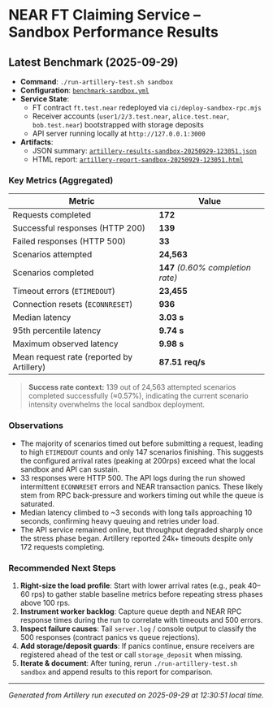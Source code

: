 # NEAR FT Claiming Service – Sandbox Performance Results

## Latest Benchmark (2025-09-29)
- **Command**: `./run-artillery-test.sh sandbox`
- **Configuration**: [`benchmark-sandbox.yml`](benchmark-sandbox.yml)
- **Service State**:
  - FT contract `ft.test.near` redeployed via `ci/deploy-sandbox-rpc.mjs`
  - Receiver accounts (`user1/2/3.test.near`, `alice.test.near`, `bob.test.near`) bootstrapped with storage deposits
  - API server running locally at `http://127.0.0.1:3000`
- **Artifacts**:
  - JSON summary: [`artillery-results-sandbox-20250929-123051.json`](artillery-results-sandbox-20250929-123051.json)
  - HTML report: [`artillery-report-sandbox-20250929-123051.html`](artillery-report-sandbox-20250929-123051.html)

### Key Metrics (Aggregated)
| Metric | Value |
| --- | --- |
| Requests completed | **172** |
| Successful responses (HTTP 200) | **139** |
| Failed responses (HTTP 500) | **33** |
| Scenarios attempted | **24,563** |
| Scenarios completed | **147** *(0.60% completion rate)* |
| Timeout errors (`ETIMEDOUT`) | **23,455** |
| Connection resets (`ECONNRESET`) | **936** |
| Median latency | **3.03 s** |
| 95th percentile latency | **9.74 s** |
| Maximum observed latency | **9.98 s** |
| Mean request rate (reported by Artillery) | **87.51 req/s** |

> **Success rate context:** 139 out of 24,563 attempted scenarios completed successfully (≈0.57%), indicating the current scenario intensity overwhelms the local sandbox deployment.

### Observations
- The majority of scenarios timed out before submitting a request, leading to high `ETIMEDOUT` counts and only 147 scenarios finishing. This suggests the configured arrival rates (peaking at 200rps) exceed what the local sandbox and API can sustain.
- 33 responses were HTTP 500. The API logs during the run showed intermittent `ECONNRESET` errors and NEAR transaction panics. These likely stem from RPC back-pressure and workers timing out while the queue is saturated.
- Median latency climbed to ~3 seconds with long tails approaching 10 seconds, confirming heavy queuing and retries under load.
- The API service remained online, but throughput degraded sharply once the stress phase began. Artillery reported 24k+ timeouts despite only 172 requests completing.

### Recommended Next Steps
1. **Right-size the load profile**: Start with lower arrival rates (e.g., peak 40–60 rps) to gather stable baseline metrics before repeating stress phases above 100 rps.
2. **Instrument worker backlog**: Capture queue depth and NEAR RPC response times during the run to correlate with timeouts and 500 errors.
3. **Inspect failure causes**: Tail `server.log` / console output to classify the 500 responses (contract panics vs queue rejections).
4. **Add storage/deposit guards**: If panics continue, ensure receivers are registered ahead of the test or call `storage_deposit` when missing.
5. **Iterate & document**: After tuning, rerun `./run-artillery-test.sh sandbox` and append results to this report for comparison.

---
*Generated from Artillery run executed on 2025-09-29 at 12:30:51 local time.*